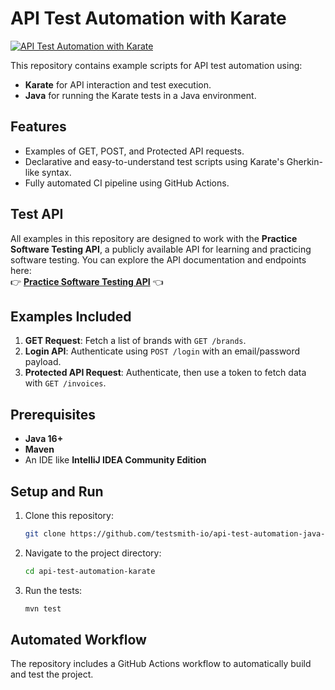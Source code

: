 # API Test Automation with Karate

[![API Test Automation with Karate](https://github.com/testsmith-io/api-test-automation-java-karate/actions/workflows/maven.yml/badge.svg)](https://github.com/testsmith-io/api-test-automation-java-karate/actions/workflows/maven.yml)

This repository contains example scripts for API test automation using:
- **Karate** for API interaction and test execution.
- **Java** for running the Karate tests in a Java environment.

## Features
- Examples of GET, POST, and Protected API requests.
- Declarative and easy-to-understand test scripts using Karate's Gherkin-like syntax.
- Fully automated CI pipeline using GitHub Actions.

## Test API
All examples in this repository are designed to work with the **Practice Software Testing API**, a publicly available API for learning and practicing software testing. You can explore the API documentation and endpoints here:  
👉 **[Practice Software Testing API](https://api.practicesoftwaretesting.com/api/documentation)** 👈

## Examples Included
1. **GET Request**: Fetch a list of brands with `GET /brands`.
2. **Login API**: Authenticate using `POST /login` with an email/password payload.
3. **Protected API Request**: Authenticate, then use a token to fetch data with `GET /invoices`.

## Prerequisites
- **Java 16+**
- **Maven**
- An IDE like **IntelliJ IDEA Community Edition**

## Setup and Run
1. Clone this repository:
   ```bash
   git clone https://github.com/testsmith-io/api-test-automation-java-karate.git
   ```
2. Navigate to the project directory:
   ```bash
   cd api-test-automation-karate
   ```
3. Run the tests:
   ```bash
   mvn test
   ```

## Automated Workflow
The repository includes a GitHub Actions workflow to automatically build and test the project.